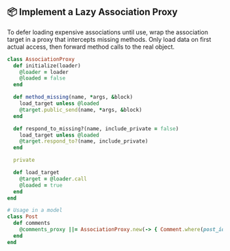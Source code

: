 ## 📦 Implement a Lazy Association Proxy

To defer loading expensive associations until use, wrap the association target in a proxy that intercepts missing methods. Only load data on first actual access, then forward method calls to the real object.

```ruby
class AssociationProxy
  def initialize(loader)
    @loader = loader
    @loaded = false
  end

  def method_missing(name, *args, &block)
    load_target unless @loaded
    @target.public_send(name, *args, &block)
  end

  def respond_to_missing?(name, include_private = false)
    load_target unless @loaded
    @target.respond_to?(name, include_private)
  end

  private

  def load_target
    @target = @loader.call
    @loaded = true
  end
end

# Usage in a model
class Post
  def comments
    @comments_proxy ||= AssociationProxy.new(-> { Comment.where(post_id: id).to_a })
  end
end
```